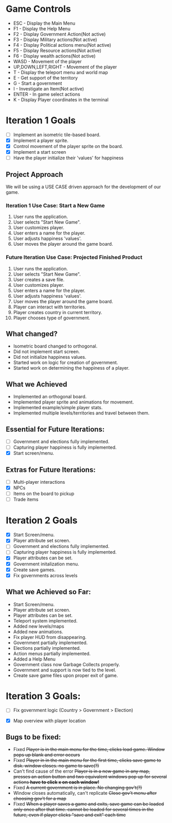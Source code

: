 Game Controls
=============
+ ESC - Display the Main Menu
+ F1 - Display the Help Menu
+ F2 - Display Government Action(Not active)
+ F3 - Display Military actions(Not active)
+ F4 - Display Political actions menu(Not active)
+ F5 - Display Resource actions(Not active)
+ F6 - Display wealth actions(Not active)
+ WASD - Movement of the player
+ UP,DOWN,LEFT,RIGHT - Movement of the player
+ T - Display the teleport menu and world map
+ E - Get support of the territory
+ G - Start a government
+ I - Investigate an Item(Not active)
+ ENTER - In game select actions
+ K - Display Player coordinates in the terminal

Iteration 1 Goals
=================
- [ ] Implement an isometric tile-based board.
- [x] Implement a player sprite.
- [x] Control movement of the player sprite on the board.
- [x] Implement a start screen
- [ ] Have the player initialize their 'values' for happiness

Project Approach
----------------
We will be using a USE CASE driven approach for the development of our game.

### Iteration 1 Use Case: Start a New Game
1. User runs the application.
2. User selects "Start New Game".
3. User customizes player.
  1. User enters a name for the player.
  2. User adjusts happiness 'values'.
4. User moves the player around the game board.

### Future Iteration Use Case: Projected Finished Product
1. User runs the application.
2. User selects "Start New Game".
3. User creates a save file.
4. User customizes player.
  1. User enters a name for the player.
  2. User adjusts happiness 'values'.
5. User moves the player around the game board.
  1. Player can interact with territories.
6. Player creates country in current territory.
7. Player chooses type of government.

What changed?
-------------
+ Isometric board changed to orthogonal.
+ Did not implement start screen.
+ Did not initialize happiness values.
+ Started work on logic for creation of government.
+ Started work on determining the happiness of a player.

What we Achieved
----------------
+ Implemented an orthogonal board.
+ Implemented player sprite and animations for movement.
+ Implemented example/simple player stats.
+ Implemented multiple levels/territories and travel between them.

Essential for Future Iterations:
--------------------------------
+ [ ] Government and elections fully implemented.
+ [ ] Capturing player happiness is fully implemented.
+ [x] Start screen/menu.

Extras for Future Iterations:
----------------------------
+ [ ] Multi-player interactions
+ [x] NPCs
+ [ ] Items on the board to pickup
+ [ ] Trade items

Iteration 2 Goals
=================
- [x] Start Screen/menu.
- [x] Player attribute set screen.
- [ ] Government and elections fully implemented.
- [ ] Capturing player happiness is fully implemented.
- [x] Player attributes can be set.
- [x] Government initalization menu.
- [x] Create save games.
- [x] Fix governments across levels

What we Achieved so Far:
------------------------
+ Start Screen/menu.
+ Player attribute set screen.
+ Player attributes can be set.
+ Teleport system implemented.
+ Added new levels/maps
+ Added new animations.
+ Fix player HUD from disappearing.
+ Government partially implemented.
+ Elections partially implemented.
+ Action menus partially implemented.
+ Added a Help Menu
+ Government class now Garbage Collects properly.
+ Government and support is now tied to the level.
+ Create save game files upon proper exit of game.

Iteration 3 Goals:
==================
- [ ] Fix government logic (Country > Government > Election)
- [x] Map overview with player location


Bugs to be fixed:
-----------------
* Fixed ~~Player is in the main menu for the time, clicks load game. Window pops up blank and error occurs~~
* Fixed ~~Player in in the main menu for the first time, clicks save game to disk. window closes. no game to save(?)~~
* Can't find cause of the error ~~Player is in a new game in any map, presses an action button and two equivalent windows pop up for several actions **have to click x on each window!**~~
* Fixed ~~A current government is in place. No changing gov't(?)~~
* Window closes automatically, can't replicate ~~Close gov't menu after choosing gov't for a map~~
* Fixed ~~When a player saves a game and exits, save game can be loaded only once after that time. cannot be loaded for several times in the future,
  even if player clicks "save and exit" each time~~
